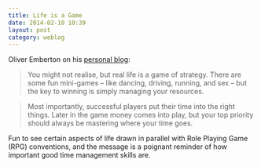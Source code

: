 ```yaml
---
title: Life is a Game
date: 2014-02-10 10:39
layout: post
category: weblog
---
```

Oliver Emberton on his [personal blog](http://oliveremberton.com/2014/life-is-a-game-this-is-your-strategy-guide/): 

> You might not realise, but real life is a game of strategy. There are some fun mini-games – like dancing, driving, running, and sex – but the key to winning is simply managing your resources.

> Most importantly, successful players put their time into the right things. Later in the game money comes into play, but your top priority should always be mastering where your time goes.

Fun to see certain aspects of life drawn in parallel with Role Playing Game (RPG) conventions, and the message is a poignant reminder of how important good time management skills are. 